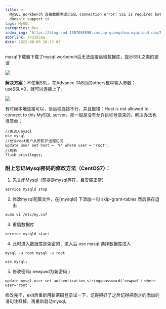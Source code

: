 ```yaml
---
title: >-
  MySQL Workbench 连接数据库提示SSL connection error: SSL is required but the server
  doesn't support it
tags: MySQL
categories: Dev
index_img: 'https://blog-cnd-1307088890.cos.ap-guangzhou.myqcloud.com/MySQL.png'
abbrlink: 743305aa
date: 2022-08-06 20:17:03
---
```


<!-- more -->

mysql下载器下载了mysql worbench后无法连接远端数据库，提示SSL之类的错误

![](https://blog-cnd-1307088890.cos.ap-guangzhou.myqcloud.com/20220806201747.png)

 

 

**解决方案**：不使用SSL，在Advance TAB页的others框中输入参数：useSSL=0，就可以连接上了。

 

![](https://blog-cnd-1307088890.cos.ap-guangzhou.myqcloud.com/20220806201800.png)

 

 

有时候本地连接可以，但远程连接不行，并且报错：Host is not allowed to connect to this MySQL server。那一般是没有允许远程登录来的，解决办法也很简单：

```
//先进入mysql
use mysql
//允许root用户从所有IP远程访问
update user set host = '%' where user = 'root';
//刷新
flush privileges;
```

 

 

### 附上忘记Mysql密码的修改方法（CentOS7）：

1. 先关闭Mysql（前提是mysql存在，且安装正常）

```
service mysqld stop
```

2. 修改mysql配置文件，在[mysqld] 下添加一句 skip-grant-tables 然后保存退出

```
sudo vi /etc/my.cnf
```

3. 重启数据库

```
service mysqld start
```

4. 此时进入数据库是免密的，进入后 use mysql 选择数据库进入

```
mysql -u root mysql -u root 

use mysql;
```

5. 修改密码( newpwd为新密码 )

```
update mysql.user set authentication_string=password('newpwd') where user='root';
```

 

修改完毕，exit后重新用新密码登录试一下，记得把好了之后记得把刚才的添加的语句注释掉，再重新启动mysql。


